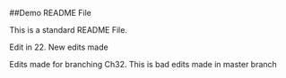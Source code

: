 ##Demo README File


This is a standard README File. 

Edit in 22.
New edits made

Edits made for branching Ch32.
This is bad edits made in master branch